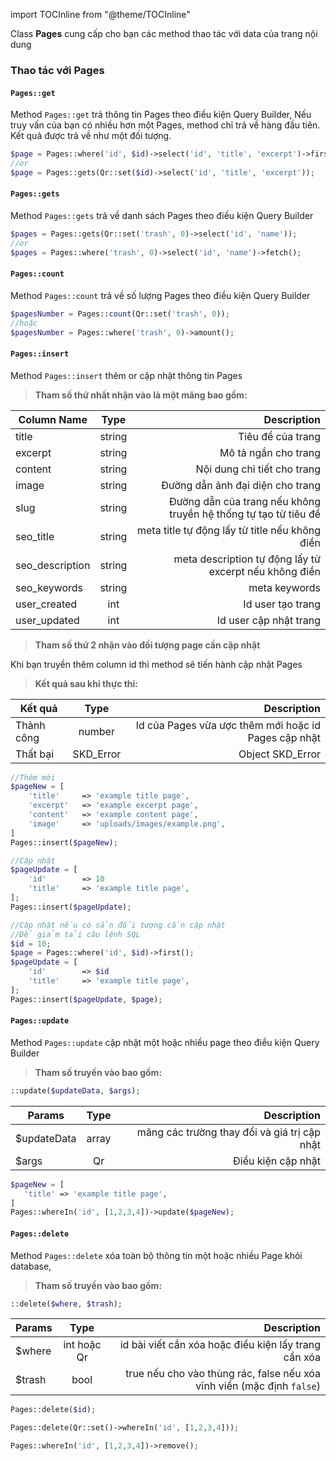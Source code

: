 import TOCInline from "@theme/TOCInline"

Class <b>Pages</b> cung cấp cho bạn các method thao tác với data của trang nội dung
### Thao tác với Pages

#### <code>Pages::get</code>
Method <code>Pages::get</code> trả thông tin Pages theo điều kiện Query Builder, Nếu truy vấn của bạn có nhiều hơn một Pages, method chỉ trả về hàng đầu tiên. Kết quả được trả về như một đối tượng.
```php
$page = Pages::where('id', $id)->select('id', 'title', 'excerpt')->first();
//or
$page = Pages::gets(Qr::set($id)->select('id', 'title', 'excerpt'));
```

#### <code>Pages::gets</code>
Method <code>Pages::gets</code> trả về danh sách Pages theo điều kiện Query Builder
```php
$pages = Pages::gets(Qr::set('trash', 0)->select('id', 'name'));
//or
$pages = Pages::where('trash', 0)->select('id', 'name')->fetch();
```

#### <code>Pages::count</code>
Method <code>Pages::count</code> trả về số lượng Pages theo điều kiện Query Builder

```php
$pagesNumber = Pages::count(Qr::set('trash', 0));
//hoặc
$pagesNumber = Pages::where('trash', 0)->amount();
```

#### <code>Pages::insert</code>
Method <code>Pages::insert</code> thêm or cập nhật thông tin Pages
> **Tham số thứ nhất nhận vào là một mãng bao gồm:**

| Column Name     |  Type  |                                                     Description |
|-----------------|:------:|----------------------------------------------------------------:|
| title           | string |                                               Tiêu để của trang |
| excerpt         | string |                                            Mô tả ngắn cho trang |
| content         | string |                                     Nội dung chi tiết cho trang |
| image           | string |                                Đường dẫn ảnh đại diện cho trang |
| slug            | string | Đường dẫn của trang nếu không truyền hệ thống tự tạo từ tiêu đề |
| seo_title       | string |                  meta title tự động lấy từ title nếu không điền |
| seo_description | string |          meta description tự động lấy từ excerpt nếu không điền |
| seo_keywords    | string |                                                   meta keywords |
| user_created    |  int   |                                               Id user tạo trang |
| user_updated    |  int   |                                          Id user cập nhật trang |

> **Tham số thứ 2 nhận vào đối tượng page cần cập nhật**
> 
Khi bạn truyền thêm column id thì method sẽ tiến hành cập nhật Pages
> **Kết quả sau khi thực thi:**

| Kết quả     |     Type     |                                        Description |
|-------------|:------------:|---------------------------------------------------:|
| Thành công  |  number      | Id của Pages vừa ược thêm mới hoặc id Pages cập nhật |
| Thất bại    |  SKD_Error   |                                 Object SKD_Error   |

```php
//Thêm mới
$pageNew = [
    'title'     => 'example title page',
    'excerpt'   => 'example excerpt page',
    'content'   => 'example content page',
    'image'     => 'uploads/images/example.png',
]
Pages::insert($pageNew);
```

```php
//Cập nhật
$pageUpdate = [
    'id'        => 10
    'title'     => 'example title page',
];
Pages::insert($pageUpdate);
```

```php
//Cập nhật nếu có sẳn đối tượng cần cập nhật
//Để giảm tải câu lệnh SQL
$id = 10;
$page = Pages::where('id', $id)->first();
$pageUpdate = [
    'id'        => $id
    'title'     => 'example title page',
];
Pages::insert($pageUpdate, $page);
```
#### <code>Pages::update</code>
Method <code>Pages::update</code> cập nhật một hoặc nhiều page theo điều kiện Query Builder
> **Tham số truyền vào bao gồm:**
```php
::update($updateData, $args);
```
| Params      | Type  |                                  Description |
|-------------|:-----:|---------------------------------------------:|
| $updateData | array | mãng các trường thay đổi và giá trị cập nhật |
| $args       |  Qr   |                           Điều kiện cập nhật |

```php
$pageNew = [
   'title' => 'example title page',
]
Pages::whereIn('id', [1,2,3,4])->update($pageNew);
```

#### <code>Pages::delete</code>
Method <code>Pages::delete</code> xóa toàn bộ thông tin một hoặc nhiều Page khỏi database,

> **Tham số truyền vào bao gồm:**
```php
::delete($where, $trash);
```

| Params |    Type     |                                                            Description |
|--------|:-----------:|-----------------------------------------------------------------------:|
| $where | int hoặc Qr |                   id bài viết cần xóa hoặc điều kiện lấy trang cần xóa |
| $trash |    bool     | true nếu cho vào thùng rác, false nếu xóa vĩnh viển (mặc định `false`) |

```php
Pages::delete($id);

Pages::delete(Qr::set()->whereIn('id', [1,2,3,4]));

Pages::whereIn('id', [1,2,3,4])->remove();
```